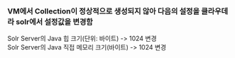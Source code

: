 ### VM에서 Collection이 정상적으로 생성되지 않아 다음의 설정을 클라우데라 solr에서 설정값을 변경함

Solr Server의 Java 힙 크기(단위: 바이트) -> 1024 변경  
Solr Server의 Java 직접 메모리 크기(바이트) -> 1024 변경
